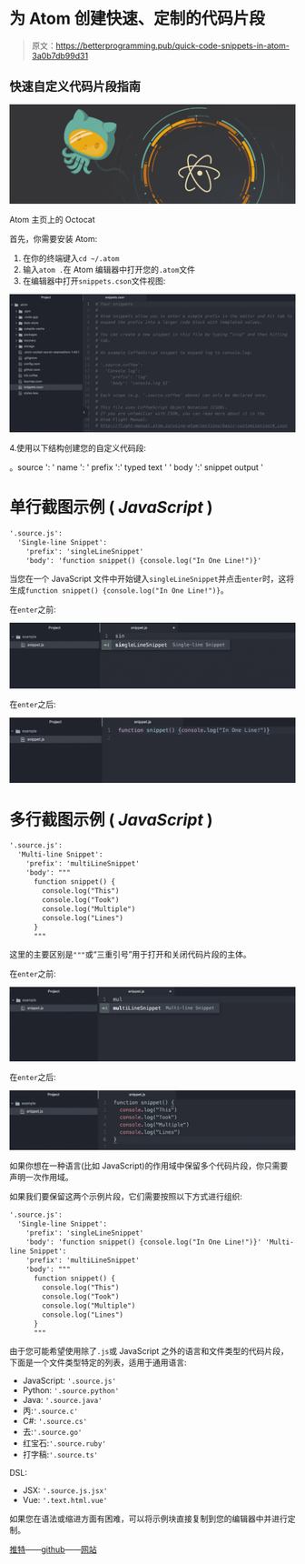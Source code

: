 # 为 Atom 创建快速、定制的代码片段

> 原文：<https://betterprogramming.pub/quick-code-snippets-in-atom-3a0b7db99d31>

## 快速自定义代码片段指南

![](img/09b0a799b42d6fea06e3374c9d6e2e6f.png)

Atom 主页上的 Octocat

首先，你需要安装 Atom:

1.  在你的终端键入`cd ~/.atom`
2.  输入`atom .`在 Atom 编辑器中打开您的`.atom`文件
3.  在编辑器中打开`snippets.cson`文件视图:

![](img/cfc70fb059595b3ab9fd7f7f43f69dd3.png)

4.使用以下结构创建您的自定义代码段:

。source ':
' name ':
' prefix ':' typed text '
' body ':' snippet output '

# **单行截图示例** ( *JavaScript* )

```
'.source.js':
  'Single-line Snippet':
    'prefix': 'singleLineSnippet'
    'body': 'function snippet() {console.log("In One Line!")}'
```

当您在一个 JavaScript 文件中开始键入`singleLineSnippet`并点击`enter`时，这将生成`function snippet() {console.log("In One Line!")}`。

在`enter`之前:

![](img/236d7fc19778b2a8b82449c01e3ae627.png)

在`enter`之后:

![](img/751b3d0f0a620ac176004210de1752a1.png)

# **多行截图示例** ( *JavaScript* )

```
'.source.js':
  'Multi-line Snippet':
    'prefix': 'multiLineSnippet'
    'body': """
      function snippet() {
        console.log("This")
        console.log("Took")
        console.log("Multiple")
        console.log("Lines")
      }
      """
```

这里的主要区别是`"""`或“三重引号”用于打开和关闭代码片段的主体。

在`enter`之前:

![](img/b1842eda4321b7f24c3d71e347c9d1b1.png)

在`enter`之后:

![](img/672e29417ec29571d8a68c0954eb5d74.png)

如果你想在一种语言(比如 JavaScript)的作用域中保留多个代码片段，你只需要声明一次作用域。

如果我们要保留这两个示例片段，它们需要按照以下方式进行组织:

```
'.source.js':
  'Single-line Snippet':
    'prefix': 'singleLineSnippet'
    'body': 'function snippet() {console.log("In One Line!")}' 'Multi-line Snippet':
    'prefix': 'multiLineSnippet'
    'body': """
      function snippet() {
        console.log("This")
        console.log("Took")
        console.log("Multiple")
        console.log("Lines")
      }
      """
```

由于您可能希望使用除了`.js`或 JavaScript 之外的语言和文件类型的代码片段，下面是一个文件类型特定的列表，适用于通用语言:

*   JavaScript: `'.source.js'`
*   Python: `'.source.python'`
*   Java: `'.source.java'`
*   丙:`'.source.c'`
*   C#: `'.source.cs'`
*   去:`'.source.go'`
*   红宝石:`'.source.ruby'`
*   打字稿:`'.source.ts'`

DSL:

*   JSX: `'.source.js.jsx'`
*   Vue: `'.text.html.vue'`

如果您在语法或缩进方面有困难，可以将示例块直接复制到您的编辑器中并进行定制。

[推特](https://twitter.com/sean_watters)——[github](https://github.com/seanwatters)——[网站](https://seanwatters.io/)